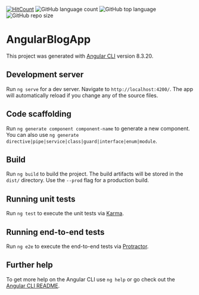 [![HitCount](http://hits.dwyl.io/{chrisbg69}/{Angular-Blog-App}.svg)](http://hits.dwyl.io/{chrisbg69}/{Angular-Blog-App})
![GitHub language count](https://img.shields.io/github/languages/count/chrisbg69/Angular-Blog-App)
![GitHub top language](https://img.shields.io/github/languages/top/chrisbg69/Angular-Blog-App)
![GitHub repo size](https://img.shields.io/github/repo-size/chrisbg69/Angular-Blog-App)

# AngularBlogApp

This project was generated with [Angular CLI](https://github.com/angular/angular-cli) version 8.3.20.

## Development server

Run `ng serve` for a dev server. Navigate to `http://localhost:4200/`. The app will automatically reload if you change any of the source files.

## Code scaffolding

Run `ng generate component component-name` to generate a new component. You can also use `ng generate directive|pipe|service|class|guard|interface|enum|module`.

## Build

Run `ng build` to build the project. The build artifacts will be stored in the `dist/` directory. Use the `--prod` flag for a production build.

## Running unit tests

Run `ng test` to execute the unit tests via [Karma](https://karma-runner.github.io).

## Running end-to-end tests

Run `ng e2e` to execute the end-to-end tests via [Protractor](http://www.protractortest.org/).

## Further help

To get more help on the Angular CLI use `ng help` or go check out the [Angular CLI README](https://github.com/angular/angular-cli/blob/master/README.md).
